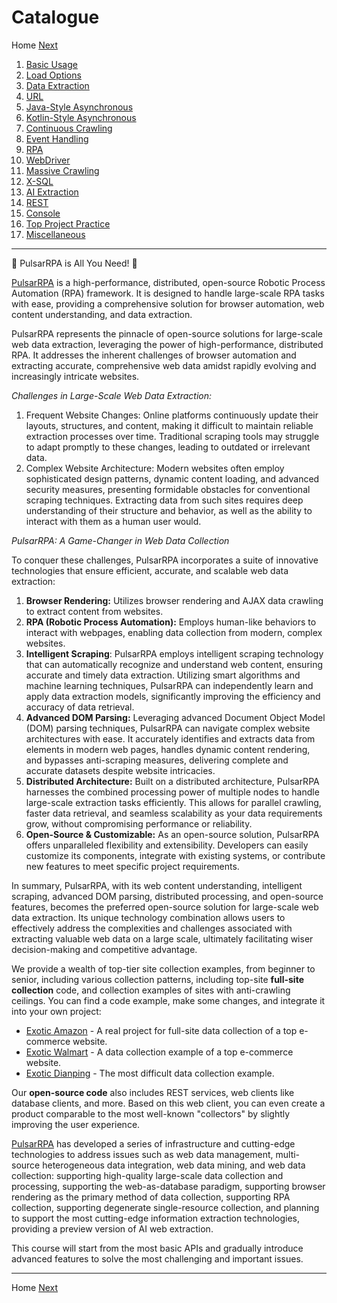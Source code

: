 Catalogue
=

Home [Next](2basic-usage.md)

1. [Basic Usage](2basic-usage.md)
2. [Load Options](3load-options.md)
3. [Data Extraction](4data-extraction.md)
4. [URL](5URL.md)
5. [Java-Style Asynchronous](6Java-style-async.md)
6. [Kotlin-Style Asynchronous](7Kotlin-style-async.md)
7. [Continuous Crawling](8continuous-crawling.md)
8. [Event Handling](9event-handling.md)
9. [RPA](10RPA.md)
10. [WebDriver](11WebDriver.md)
11. [Massive Crawling](12massive-crawling.md)
12. [X-SQL](13X-SQL.md)
13. [AI Extraction](14AI-extraction.md)
14. [REST](15REST.md)
15. [Console](16console.md)
16. [Top Project Practice](17top-practice.md)
17. [Miscellaneous](18miscellaneous.md)

------

💖 PulsarRPA is All You Need! 💖

[PulsarRPA](https://github.com/platonai/PulsarRPA) is a high-performance, distributed, open-source Robotic Process Automation (RPA) framework. It is designed to handle large-scale RPA tasks with ease, providing a comprehensive solution for browser automation, web content understanding, and data extraction.

PulsarRPA represents the pinnacle of open-source solutions for large-scale web data extraction, leveraging the power of high-performance, distributed RPA. It addresses the inherent challenges of browser automation and extracting accurate, comprehensive web data amidst rapidly evolving and increasingly intricate websites.

*Challenges in Large-Scale Web Data Extraction:*

1. Frequent Website Changes: Online platforms continuously update their layouts, structures, and content, making it difficult to maintain reliable extraction processes over time. Traditional scraping tools may struggle to adapt promptly to these changes, leading to outdated or irrelevant data.
2. Complex Website Architecture: Modern websites often employ sophisticated design patterns, dynamic content loading, and advanced security measures, presenting formidable obstacles for conventional scraping techniques. Extracting data from such sites requires deep understanding of their structure and behavior, as well as the ability to interact with them as a human user would.

*PulsarRPA: A Game-Changer in Web Data Collection*

To conquer these challenges, PulsarRPA incorporates a suite of innovative technologies that ensure efficient, accurate, and scalable web data extraction:

1. **Browser Rendering:** Utilizes browser rendering and AJAX data crawling to extract content from websites.
2. **RPA (Robotic Process Automation):** Employs human-like behaviors to interact with webpages, enabling data collection from modern, complex websites.
3. **Intelligent Scraping**: PulsarRPA employs intelligent scraping technology that can automatically recognize and understand web content, ensuring accurate and timely data extraction. Utilizing smart algorithms and machine learning techniques, PulsarRPA can independently learn and apply data extraction models, significantly improving the efficiency and accuracy of data retrieval.
4. **Advanced DOM Parsing:** Leveraging advanced Document Object Model (DOM) parsing techniques, PulsarRPA can navigate complex website architectures with ease. It accurately identifies and extracts data from elements in modern web pages, handles dynamic content rendering, and bypasses anti-scraping measures, delivering complete and accurate datasets despite website intricacies.
5. **Distributed Architecture:** Built on a distributed architecture, PulsarRPA harnesses the combined processing power of multiple nodes to handle large-scale extraction tasks efficiently. This allows for parallel crawling, faster data retrieval, and seamless scalability as your data requirements grow, without compromising performance or reliability.
6. **Open-Source & Customizable:** As an open-source solution, PulsarRPA offers unparalleled flexibility and extensibility. Developers can easily customize its components, integrate with existing systems, or contribute new features to meet specific project requirements.

In summary, PulsarRPA, with its web content understanding, intelligent scraping, advanced DOM parsing, distributed processing, and open-source features, becomes the preferred open-source solution for large-scale web data extraction. Its unique technology combination allows users to effectively address the complexities and challenges associated with extracting valuable web data on a large scale, ultimately facilitating wiser decision-making and competitive advantage.










We provide a wealth of top-tier site collection examples, from beginner to senior, including various collection patterns, 
including top-site **full-site collection** code, and collection examples of sites with anti-crawling ceilings. You can
find a code example, make some changes, and integrate it into your own project:


- [Exotic Amazon](https://github.com/platonai/exotic-amazon) - A real project for full-site data collection of a top e-commerce website.
- [Exotic Walmart](https://github.com/platonai/exotic/tree/main/exotic-app/exotic-OCR-examples/src/main/kotlin/ai/platon/exotic/examples/sites/walmart) - A data collection example of a top e-commerce website.
- [Exotic Dianping](https://github.com/platonai/exotic/tree/main/exotic-app/exotic-OCR-examples/src/main/kotlin/ai/platon/exotic/examples/sites/food/dianping) - The most difficult data collection example.

Our **open-source code** also includes REST services, web clients like database clients, and more. Based on this web client, you can even create a product comparable to the most well-known "collectors" by slightly improving the user experience.

[PulsarRPA](https://github.com/platonai/PulsarRPA) has developed a series of infrastructure and cutting-edge technologies to address issues such as web data management, multi-source heterogeneous data integration, web data mining, and web data collection: supporting high-quality large-scale data collection and processing, supporting the web-as-database paradigm, supporting browser rendering as the primary method of data collection, supporting RPA collection, supporting degenerate single-resource collection, and planning to support the most cutting-edge information extraction technologies, providing a preview version of AI web extraction.

This course will start from the most basic APIs and gradually introduce advanced features to solve the most challenging and important issues.

------

Home [Next](2basic-usage.md)